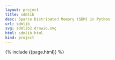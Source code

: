 ```yaml
---
layout: project
title: sdmlib
desc: Sparse Distributed Memory (SDM) in Python
url: sdmlib
svg: sdmlib2.drawio.svg
html: sdmlib.html
kind: project
---
```

{% include {{page.html}} %}
